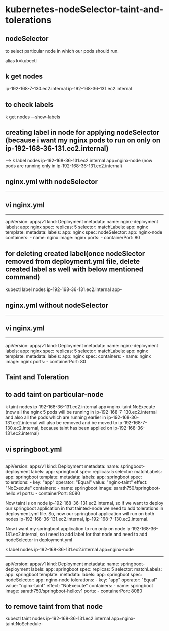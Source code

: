 # kubernetes-nodeSelector-taint-and-tolerations

nodeSelector
-----------
to select particular node in which our pods should run.



alias k=kubectl


k get nodes
----------
ip-192-168-7-130.ec2.internal
ip-192-168-36-131.ec2.internal



to check labels 
---------------
k get nodes --show-labels


creating label in node for applying nodeSelector  (because i want my nginx pods to run on only on ip-192-168-36-131.ec2.internal)
-------------------------------------------------
--> k label nodes ip-192-168-36-131.ec2.internal app=nginx-node
(now pods are running only in ip-192-168-36-131.ec2.internal)


nginx.yml with nodeSelector
---------------------------
------------
vi nginx.yml
------------
---
apiVersion: apps/v1
kind: Deployment
metadata:
  name: nginx-deployment
  labels:
    app: nginx
spec:
  replicas: 5
  selector:
    matchLabels:
      app: nginx
  template:
    metadata:
      labels:
        app: nginx
    spec:
      nodeSelector:
        app: nginx-node
      containers:
      - name: nginx
        image: nginx
        ports:
        - containerPort: 80



for deleting created label(once nodeSlector removed from deployment.yml file, delete created label as well with below mentioned command)
--------------------------
kubectl label nodes ip-192-168-36-131.ec2.internal app-  

nginx.yml without nodeSelector
------------------------------
------------
vi nginx.yml
------------
---
apiVersion: apps/v1
kind: Deployment
metadata:
  name: nginx-deployment
  labels:
    app: nginx
spec:
  replicas: 5
  selector:
    matchLabels:
      app: nginx
  template:
    metadata:
      labels:
        app: nginx
    spec:
      containers:
      - name: nginx
        image: nginx
        ports:
        - containerPort: 80







Taint and Toleration
--------------------
to add taint on particular-node
-------------------------------
k taint nodes ip-192-168-36-131.ec2.internal app=nginx-taint:NoExecute   
(now all the nginx 5 pods will be running in ip-192-168-7-130.ec2.internal and also all the pods which are running earlier in ip-192-168-36-131.ec2.internal will also be removed and be moved to ip-192-168-7-130.ec2.internal, because taint has been applied on ip-192-168-36-131.ec2.internal)


vi springboot.yml
-----------------
---
apiVersion: apps/v1
kind: Deployment
metadata:
  name: springboot-deployment
  labels:
    app: springboot
spec:
  replicas: 5
  selector:
    matchLabels:
      app: springboot
  template:
    metadata:
      labels:
        app: springboot
    spec:
	tolerations:
      - key: "app"
        operator: "Equal"
        value: "nginx-taint"
        effect: "NoExecute"
      containers:
      - name: springboot
        image: sarath750/springboot-hello:v1
        ports:
        - containerPort: 8080


Now taint is on node ip-192-168-36-131.ec2.internal, so if we want to deploy our springboot application in that tainted-node we need to add tolerations in deployment.yml file. So, now our springboot application will run on both nodes ip-192-168-36-131.ec2.internal, ip-192-168-7-130.ec2.internal.



Now i want my springboot application to run only on node ip-192-168-36-131.ec2.internal, so i need to add label for that node and need to add nodeSelector in deployment.yml

 k label nodes ip-192-168-36-131.ec2.internal app=nginx-node

---
apiVersion: apps/v1
kind: Deployment
metadata:
  name: springboot-deployment
  labels:
    app: springboot
spec:
  replicas: 5
  selector:
    matchLabels:
      app: springboot
  template:
    metadata:
      labels:
        app: springboot
    spec:
      nodeSelector:
        app: nginx-node
	tolerations:
      - key: "app"
        operator: "Equal"
        value: "nginx-taint"
        effect: "NoExecute"
      containers:
      - name: springboot
        image: sarath750/springboot-hello:v1
        ports:
        - containerPort: 8080


to remove taint from that node
------------------------------
kubectl taint nodes ip-192-168-36-131.ec2.internal app=nginx-taint:NoSchedule-
